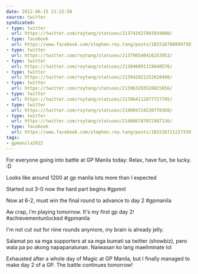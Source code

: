 ```yaml
---
date: 2012-06-15 21:22:58
source: twitter
syndicated:
- type: twitter
  url: https://twitter.com/roytang/statuses/213743427093934080/
- type: facebook
  url: https://www.facebook.com/stephen.roy.tang/posts/10151670889973912
- type: twitter
  url: https://twitter.com/roytang/statuses/213798540416253953/
- type: twitter
  url: https://twitter.com/roytang/statuses/213846891119640576/
- type: twitter
  url: https://twitter.com/roytang/statuses/213942821252628480/
- type: twitter
  url: https://twitter.com/roytang/statuses/213963293528825856/
- type: twitter
  url: https://twitter.com/roytang/statuses/213964112877727745/
- type: twitter
  url: https://twitter.com/roytang/statuses/214004724238778368/
- type: twitter
  url: https://twitter.com/roytang/statuses/214006787072987136/
- type: facebook
  url: https://www.facebook.com/stephen.roy.tang/posts/10151672123733912
tags:
- gpmanila2012
---
```


For everyone  going into battle at GP Manila today: Relax, have fun, be lucky. :D

Looks like around 1200 at gp manila lots more than I expected

Started out 3-0 now the hard part begins #gpmnl

Now at 6-2, must win the final round to advance to day 2 #gpmanila

Aw crap, i'm playing tomorrow. It's my first gp day 2! #achievementunlocked #gpmanila

I'm not cut out for nine rounds anymore, my brain is already jelly.

Salamat po sa mga supporters at sa mga bumati sa twitter (showbiz), pero wala pa po akong napapanalunan. Naiwasan ko lang maeliminate lol

Exhausted after a whole day of Magic at GP Manila, but I finally managed to make day 2 of a GP. The battle continues tomorrow!